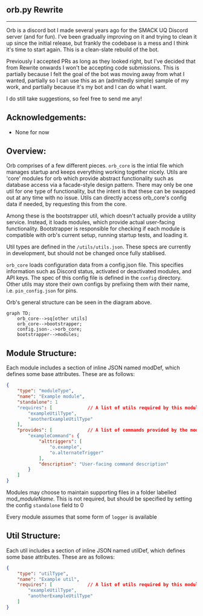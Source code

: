 ## orb.py Rewrite
------------------------------

Orb is a discord bot I made several years ago for the SMACK UQ Discord server (and for fun). I've been gradually improving on it and trying to clean it up since the initial release, but frankly the codebase is a mess and I think it's time to start again. This is a clean-slate rebuild of the bot.

Previously I accepted PRs as long as they looked right, but I've decided that from Rewrite onwards I won't be accepting code submissions. This is partially because I felt the goal of the bot was moving away from what I wanted, partially so I can use this as an (admittedly simple) sample of my work, and partially because it's my bot and I can do what I want.

I do still take suggestions, so feel free to send me any!

## Acknowledgements:
- None for now

## Overview:
Orb comprises of a few different pieces. `orb_core` is the intial file which manages startup and keeps everything  working together nicely. Utils are 'core' modules for orb which provide abstract functionality such as database access via a facade-style design pattern. There may only be one util for one type of functionality, but the intent is that these can be swapped out at any time with no issue. Utils can directly access orb_core's config data if needed, by requesting this from the core.

Among these is the bootstrapper util, which doesn't  actually provide a utility service. Instead, it loads modules, which provide actual user-facing functionality. Bootstrapper is responsible for checking if each module is
compatible with orb's current setup, running startup tests, and loading it.

Util types are defined in the `/utils/utils.json`. These specs are currently in development, but should not be changed once fully stablised.

`orb_core` loads configuration data from a config.json file. This specifies information such as Discord status, activated or deactivated modules, and API keys. The spec of this config file is defined in the `config` directory. Other utils may store their own configs by prefixing them with their name, i.e.
`pin_config.json` for pins.

Orb's general structure can be seen in the diagram above.

```mermaid
graph TD;
    orb_core-->sq[other utils]
    orb_core-->bootstrapper;
    config.json-.->orb_core;
    bootstrapper-->modules;
```

## Module Structure:
Each module includes a section of inline JSON named modDef, which defines some base attributes. These are as follows:
```json
{
    "type": "moduleType",
    "name": "Example module",
    "standalone": 1
    "requires": [             // A list of utils required by this module
        "exampleUtilType",
        "anotherExampleUtilType"
    ],
    "provides": [             // A list of commands provided by the module
        "exampleCommand": {
            "alttriggers": [
                "o.example",
                "o.alternateTrigger"
            ],
            "description": "User-facing command description"
        }
    ]
}
```

Modules may choose to maintain supporting files in a folder labelled mod_*moduleName*. This is not required, but should be specified by setting the config `standalone` field to 0

Every module assumes that some form of `logger` is available

## Util Structure:
Each util includes a section of inline JSON named utilDef, which defines some base attributes. These are as follows:
```json
{
    "type": "utilType",
    "name": "Example util",
    "requires": [             // A list of utils required by this module
        "exampleUtilType",
        "anotherExampleUtilType"
    ]
}
```